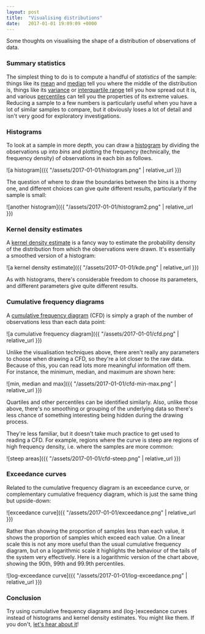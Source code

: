 ```yaml
---
layout: post
title:  "Visualising distributions"
date:   2017-01-01 19:09:09 +0000
---
```


Some thoughts on visualising the shape of a distribution of observations of
data.

### Summary statistics

The simplest thing to do is to compute a handful of _statistics_ of the sample:
things like its [mean](https://en.wikipedia.org/wiki/Mean) and
[median](https://en.wikipedia.org/wiki/Median) tell you where the middle of the
distribution is, things like its
[variance](https://en.wikipedia.org/wiki/Variance#Sample_variance) or
[interquartile range](https://en.wikipedia.org/wiki/Interquartile_range) tell
you how spread out it is, and various
[percentiles](https://en.wikipedia.org/wiki/Percentile) can tell you the
properties of its extreme values. Reducing a sample to a few numbers is
particularly useful when you have a lot of similar samples to compare, but it
obviously loses a lot of detail and isn't very good for exploratory
investigations.

### Histograms

To look at a sample in more depth, you can draw a
[histogram](https://en.wikipedia.org/wiki/Histogram) by dividing the
observations up into _bins_ and plotting the frequency (technically, the
frequency density) of observations in each bin as follows.

![a histogram]({{ "/assets/2017-01-01/histogram.png" | relative_url }})

The question of where to draw the boundaries between the bins is a thorny one,
and different choices can give quite different results, particularly if the
sample is small:

![another histogram]({{ "/assets/2017-01-01/histogram2.png" | relative_url }})

### Kernel density estimates

A [kernel density
estimate](https://en.wikipedia.org/wiki/Kernel_density_estimation) is a fancy
way to estimate the probability density of the distribution from which the
observations were drawn. It's essentially a smoothed version of a histogram:

![a kernel density estimate]({{ "/assets/2017-01-01/kde.png" | relative_url }})

As with histograms, there's considerable freedom to choose its parameters, and
different parameters give quite different results.

### Cumulative frequency diagrams

A [cumulative frequency
diagram](https://en.wikipedia.org/wiki/Cumulative_distribution_function) (CFD)
is simply a graph of the number of observations less than each data point:

![a cumulative frequency diagram]({{ "/assets/2017-01-01/cfd.png" |
relative_url }})

Unlike the visualisation techniques above, there aren't really any parameters
to choose when drawing a CFD, so they're a lot closer to the raw data. Because
of this, you can read lots more meaningful information off them. For instance,
the minimum, median, and maximum are shown here:

![min, median and max]({{ "/assets/2017-01-01/cfd-min-max.png" | relative_url
}})

Quartiles and other percentiles can be identified similarly. Also, unlike those
above, there's no smoothing or grouping of the underlying data so there's less
chance of something interesting being hidden during the drawing process.

They're less familiar, but it doesn't take much practice to get used to reading
a CFD. For example, regions where the curve is steep are regions of high
frequency density, i.e. where the samples are more common:

![steep areas]({{ "/assets/2017-01-01/cfd-steep.png" | relative_url }})

### Exceedance curves

Related to the cumulative frequency diagram is an exceedance curve, or
complementary cumulative frequency diagram, which is just the same thing but
upside-down:

![exceedance curve]({{ "/assets/2017-01-01/exceedance.png" | relative_url }})

Rather than showing the proportion of samples less than each value, it shows
the proportion of samples which exceed each value. On a linear scale this is
not any more useful than the usual cumulative frequency diagram, but on a
logarithmic scale it highlights the behaviour of the tails of the system very
effectively. Here is a logarithmic version of the chart above, showing the
90th, 99th and 99.9th percentiles.

![log-exceedance curve]({{ "/assets/2017-01-01/log-exceedance.png" |
relative_url }})

### Conclusion

Try using cumulative frequency diagrams and (log-)exceedance curves instead of
histograms and kernel density estimates.  You might like them. If you don't,
[let's hear about it](https://twitter.com/DaveCTurner)!
